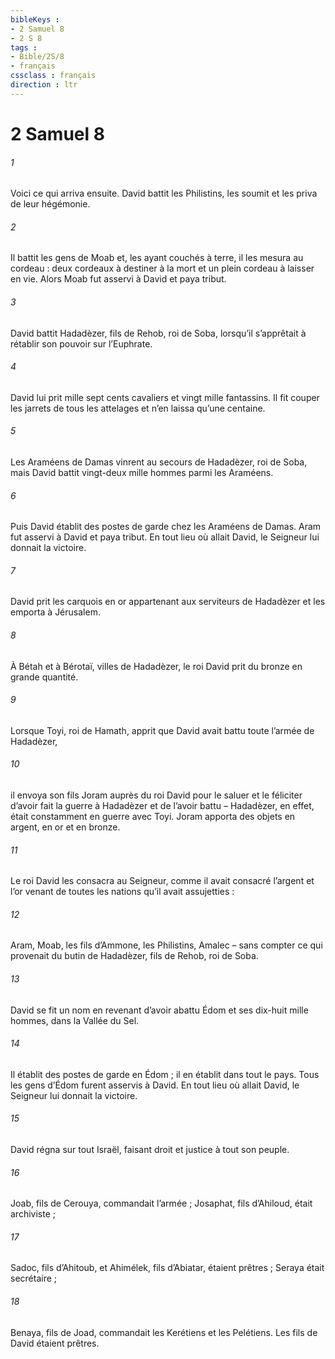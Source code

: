 ```yaml
---
bibleKeys : 
- 2 Samuel 8
- 2 S 8
tags : 
- Bible/2S/8
- français
cssclass : français
direction : ltr
---
```


# 2 Samuel 8

###### 1
Voici ce qui arriva ensuite. David battit les Philistins, les soumit et les priva de leur hégémonie.
###### 2
Il battit les gens de Moab et, les ayant couchés à terre, il les mesura au cordeau : deux cordeaux à destiner à la mort et un plein cordeau à laisser en vie. Alors Moab fut asservi à David et paya tribut.
###### 3
David battit Hadadèzer, fils de Rehob, roi de Soba, lorsqu’il s’apprêtait à rétablir son pouvoir sur l’Euphrate.
###### 4
David lui prit mille sept cents cavaliers et vingt mille fantassins. Il fit couper les jarrets de tous les attelages et n’en laissa qu’une centaine.
###### 5
Les Araméens de Damas vinrent au secours de Hadadèzer, roi de Soba, mais David battit vingt-deux mille hommes parmi les Araméens.
###### 6
Puis David établit des postes de garde chez les Araméens de Damas. Aram fut asservi à David et paya tribut. En tout lieu où allait David, le Seigneur lui donnait la victoire.
###### 7
David prit les carquois en or appartenant aux serviteurs de Hadadèzer et les emporta à Jérusalem.
###### 8
À Bétah et à Bérotaï, villes de Hadadèzer, le roi David prit du bronze en grande quantité.
###### 9
Lorsque Toyi, roi de Hamath, apprit que David avait battu toute l’armée de Hadadèzer,
###### 10
il envoya son fils Joram auprès du roi David pour le saluer et le féliciter d’avoir fait la guerre à Hadadèzer et de l’avoir battu – Hadadèzer, en effet, était constamment en guerre avec Toyi. Joram apporta des objets en argent, en or et en bronze.
###### 11
Le roi David les consacra au Seigneur, comme il avait consacré l’argent et l’or venant de toutes les nations qu’il avait assujetties :
###### 12
Aram, Moab, les fils d’Ammone, les Philistins, Amalec – sans compter ce qui provenait du butin de Hadadèzer, fils de Rehob, roi de Soba.
###### 13
David se fit un nom en revenant d’avoir abattu Édom et ses dix-huit mille hommes, dans la Vallée du Sel.
###### 14
Il établit des postes de garde en Édom ; il en établit dans tout le pays. Tous les gens d’Édom furent asservis à David. En tout lieu où allait David, le Seigneur lui donnait la victoire.
###### 15
David régna sur tout Israël, faisant droit et justice à tout son peuple.
###### 16
Joab, fils de Cerouya, commandait l’armée ; Josaphat, fils d’Ahiloud, était archiviste ;
###### 17
Sadoc, fils d’Ahitoub, et Ahimélek, fils d’Abiatar, étaient prêtres ; Seraya était secrétaire ;
###### 18
Benaya, fils de Joad, commandait les Kerétiens et les Pelétiens. Les fils de David étaient prêtres.
